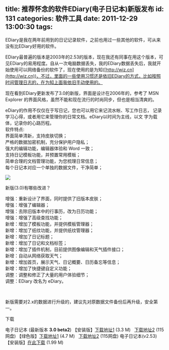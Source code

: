 title: 推荐怀念的软件EDiary(电子日记本)新版发布
id: 131
categories: 软件工具
date: 2011-12-29 13:00:30
tags:
---

EDiary是我在两年前用到的日记记录软件，之前也用过一些其他的软件，可从来没有比EDiary好用的软件。

EDiary最普遍的版本是2003年的2.53的版本，现在我还有同事在用这个版本，可见EDiary的易用程度。自从一次电脑数据丢失，我的EDiary数据丢失后，我就开始使用可以网络备份的软件了，现在使用的是为知([http://wiz.cn](http://wiz.cn))，不过，里面的一些使用习惯还是依旧EDiary的方式，比如按照时间管理日志的，在为知上面我依旧手动使用的。

现在看到EDiary更新发布了3.0的新版，界面是设计在2006年的，参考了 MSN Explorer 的界面风格，虽然不能和现在流行的时尚同步，但也是相当清爽的。

eDiary的作用不仅仅在于写日记，您也可以用它来记流水帐、写工作日志， 记录学习心得，或者用它来管理你的日常文档。eDiary以时间为主线，以文 字为载体，记录你的心路历程。
</br>软件特点:
</br>界面简单清新，支持皮肤切换；
</br>严格的数据加密机制，充分保护用户隐私；
</br>强大的编辑功能，编辑器体验和 Word 一致；
</br>支持日记模板功能，并预置常用模板；
</br>简单合理的文档管理功能，为您梳理日常信息；
</br>每个日记本对应一个单独的数据文件，干净简单；

![](http://m1.img.libdd.com/farm5/2012/0821/18/D55AC3E6F4D9FE48D6CFBB33AC50C8C561E3945EF698_307_228.PNG)</img>

新版(3.0)有哪些改进？

增强：重新设计了界面，同时提供了旧版本皮肤；
</br>增强：增强了编辑器；
</br>增强：去除旧版本中的行事历，改为日历功能；
</br>增强：增强了高级查找功能；
</br>新增：增加了模板功能，并提供模板管理器；
</br>新增：增加了纸纹功能，并提供纸纹管理器；
</br>新增：增加了日记标题；
</br>新增：增加了日记和文档标签；
</br>新增：增加了插件机制，目前提供图像编辑和天气插件接口；
</br>新增：自动从网络获取天气；
</br>新增：增加首页，展示天气、日记概要、日历备忘等信息；
</br>新增：增加了快捷键自定义功能；
</br>调整：调整和修正了大量的用户体验细节；
</br>调整：EDiary 改名为 eDiary。

&nbsp;

新版需要对2.x的数据进行升级的，建议先对原数据文件备份后再升级，安全第一。

下载

电子日记本 <span>(最新版本 **3.0 beta2**)</span>
 【安装版】[下载地址1](http://www.haoxg.net/ediary/download/ediary-3.0beta2-setup.zip) (3.3 M)&nbsp;&nbsp;&nbsp;[下载地址2](http://115.com/file/dnozpak9) (115网盘) 【绿色版】[下载地址1](http://www.haoxg.net/ediary/download/ediary-3.0beta2-copy.zip) (4.7 M)&nbsp;&nbsp;&nbsp;[下载地址2](http://115.com/file/cl0h2cqd) (115网盘) 电子日记本<span>(v2.53)</span> 【安装版】[在此下载](http://www.haoxg.net/ediary/download/ediary-2.53-setup.zip) (1.99 M)
